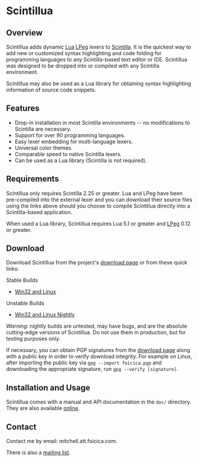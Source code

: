 # Scintillua

## Overview

Scintillua adds dynamic [Lua][] [LPeg][] lexers to [Scintilla][]. It is the
quickest way to add new or customized syntax highlighting and code folding for
programming languages to any Scintilla-based text editor or IDE. Scintillua was
designed to be dropped into or compiled with any Scintilla environment.

Scintillua may also be used as a Lua library for obtaining syntax highlighting
information of source code snippets.

[Lua]: http://lua.org
[LPeg]: http://www.inf.puc-rio.br/~roberto/lpeg/lpeg.html
[Scintilla]: http://scintilla.org

## Features

* Drop-in installation in most Scintilla environments -- no modifications to
  Scintilla are necessary.
* Support for over 90 programming languages.
* Easy lexer embedding for multi-language lexers.
* Universal color themes.
* Comparable speed to native Scintilla lexers.
* Can be used as a Lua library (Scintilla is not required).

## Requirements

Scintillua only requires Scintilla 2.25 or greater. Lua and LPeg have been
pre-compiled into the external lexer and you can download their source files
using the links above should you choose to compile Scintillua directly into a
Scintilla-based application.

When used a Lua library, Scintillua requires Lua 5.1 or greater and
[LPeg][] 0.12 or greater.

[LPeg]: http://www.inf.puc-rio.br/~roberto/lpeg/

## Download

Download Scintillua from the project's [download page][] or from these quick
links:

Stable Builds

* [Win32 and Linux][]

Unstable Builds

* [Win32 and Linux Nightly][]

_Warning_: nightly builds are untested, may have bugs, and are the absolute
cutting-edge versions of Scintillua. Do not use them in production, but for
testing purposes only.

If necessary, you can obtain PGP signatures from the [download page][] along
with a public key in order to verify download integrity. For example on Linux,
after importing the public key via `gpg --import foicica.pgp` and downloading
the appropriate signature, run `gpg --verify [signature]`.

[download page]: http://foicica.com/scintillua/download
[Win32 and Linux]: download/scintillua_LATEST.zip
[Win32 and Linux Nightly]: download/scintillua_NIGHTLY.zip

## Installation and Usage

Scintillua comes with a manual and API documentation in the `doc/` directory.
They are also available [online][].

[online]: http://foicica.com/scintillua

## Contact

Contact me by email: mitchell.att.foicica.com.

There is also a [mailing list][].

[mailing list]: http://foicica.com/lists
